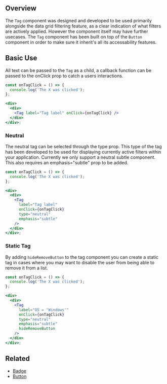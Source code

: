 ## Overview

The `Tag` component was designed and developed to be used primarily alongside the data grid filtering feature, as a clear indication of what filters are actively applied. However the component itself may have further usecases. The `Tag` component has been built on top of the `Button` component in order to make sure it inherit's all its accessability features.

## Basic Use

All text can be passed to the `Tag` as a child, a callback function can be passed to the onClick prop to catch a users interactions.

```jsx
const onTagClick = () => {
  console.log('The X was clicked');
};

<div>
  <div>
    <Tag label="Tag label" onClick={onTagClick} />
  </div>
</div>;
```

### Neutral

The neutral tag can be selected through the type prop. This type of the tag has been developed to be used for displaying currently active filters within your application. Currently we only support a neutral subtle component. This also requires an emphasis="subtle" prop to be added.

```jsx
const onTagClick = () => {
  console.log('The X was clicked');
};

<div>
  <div>
    <Tag
      label="Tag label"
      onClick={onTagClick}
      type="neutral"
      emphasis="subtle"
    />
  </div>
</div>;
```

### Static Tag

By adding `hideRemoveButton` to the tag component you can create a static tag in cases where you may want to disable the user from being able to remove it from a list.

```jsx
const onTagClick = () => {
  console.log('The X was clicked');
};

<div>
  <div>
    <Tag
      label="OS = 'Windows'"
      onClick={onTagClick}
      type="neutral"
      emphasis="subtle"
      hideRemoveButton
    />
  </div>
</div>;
```

## Related

- [Badge](#/React%20Components/Badge)
- [Button](#/React%20Components/Button)
